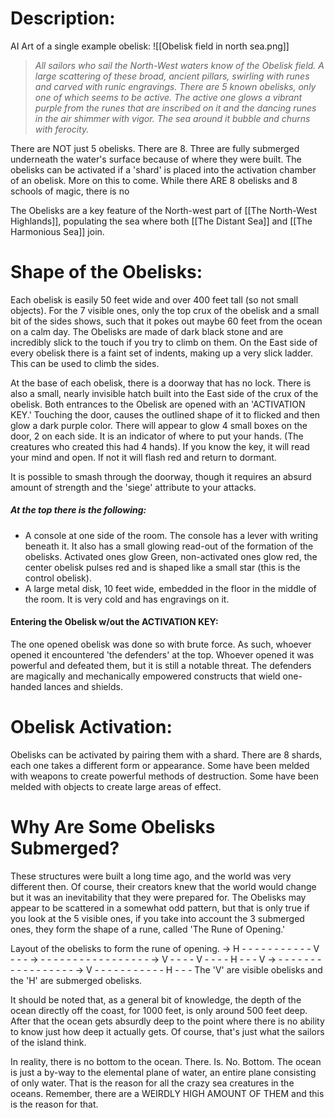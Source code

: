 # Description:
AI Art of a single example obelisk: ![[Obelisk field in north sea.png]]

>*All sailors who sail the North-West waters know of the Obelisk field. A large scattering of these broad, ancient pillars, swirling with runes and carved with runic engravings. There are 5 known obelisks, only one of which seems to be active. The active one glows a vibrant purple from the runes that are inscribed on it and the dancing runes in the air shimmer with vigor. The sea around it bubble and churns with ferocity.*

There are NOT just 5 obelisks. There are 8. Three are fully submerged underneath the water's surface because of where they were built. The obelisks can be activated if a 'shard' is placed into the activation chamber of an obelisk. More on this to come. While there ARE 8 obelisks and 8 schools of magic, there is no 

The Obelisks are a key feature of the North-west part of [[The North-West Highlands]], populating the sea where both [[The Distant Sea]] and [[The Harmonious Sea]] join. 
# Shape of the Obelisks:
Each obelisk is easily 50 feet wide and over 400 feet tall (so not small objects). For the 7 visible ones, only the top crux of the obelisk and a small bit of the sides shows, such that it pokes out maybe 60 feet from the ocean on a calm day. The Obelisks are made of dark black stone and are incredibly slick to the touch if you try to climb on them. On the East side of every obelisk there is a faint set of indents, making up a very slick ladder. This can be used to climb the sides. 

At the base of each obelisk, there is a doorway that has no lock. There is also a small, nearly invisible hatch built into the East side of the crux of the obelisk. Both entrances to the Obelisk are opened with an 'ACTIVATION KEY.' Touching the door, causes the outlined shape of it to flicked and then glow a dark purple color. There will appear to glow 4 small boxes on the door, 2 on each side. It is an indicator of where to put your hands. (The creatures who created this had 4 hands). If you know the key, it will read your mind and open. If not it will flash red and return to dormant. 

It is possible to smash through the doorway, though it requires an absurd amount of strength and the 'siege' attribute to your attacks.

##### At the top there is the following:
- A console at one side of the room. The console has a lever with writing beneath it. It also has a small glowing read-out of the formation of the obelisks. Activated ones glow Green, non-activated ones glow red, the center obelisk pulses red and is shaped like a small star (this is the control obelisk).
- A large metal disk, 10 feet wide, embedded in the floor in the middle of the room. It is very cold and has engravings on it.

#### Entering the Obelisk w/out the ACTIVATION KEY:
The one opened obelisk was done so with brute force. As such, whoever opened it encountered 'the defenders' at the top. Whoever opened it was powerful and defeated them, but it is still a notable threat. The defenders are magically and mechanically empowered constructs that wield one-handed lances and shields. 

# Obelisk Activation:
Obelisks can be activated by pairing them with a shard. There are 8 shards, each one takes a different form or appearance. Some have been melded with weapons to create powerful methods of destruction. Some have been melded with objects to create large areas of effect. 

# Why Are Some Obelisks Submerged?
These structures were built a long time ago, and the world was very different then. Of course, their creators knew that the world would change but it was an inevitability that they were prepared for. The Obelisks may appear to be scattered in a somewhat odd pattern, but that is only true if you look at the 5 visible ones, if you take into account the 3 submerged ones, they form the shape of a rune, called 'The Rune of Opening.'

Layout of the obelisks to form the rune of opening. 
-> H - - - - - - - - - - - V - - -
-> - - - - - - - - - - - - - - - - -
-> V - - - - V - - - - H - - - V 
-> - - - - - - - - - - - - - - - - -
-> V - - - - - - - - - - - H - - -
The 'V' are visible obelisks and the 'H' are submerged obelisks. 

It should be noted that, as a general bit of knowledge, the depth of the ocean directly off the coast, for 1000 feet, is only around 500 feet deep. After that the ocean gets absurdly deep to the point where there is no ability to know just how deep it actually gets. Of course, that's just what the sailors of the island think. 

In reality, there is no bottom to the ocean. There. Is. No. Bottom. The ocean is just a by-way to the elemental plane of water, an entire plane consisting of only water. That is the reason for all the crazy sea creatures in the oceans. Remember, there are a WEIRDLY HIGH AMOUNT OF THEM and this is the reason for that. 


